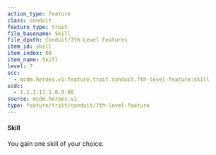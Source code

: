 ```yaml
---
action_type: feature
class: conduit
feature_type: trait
file_basename: Skill
file_dpath: Conduit/7th-Level Features
item_id: skill
item_index: 08
item_name: Skill
level: 7
scc:
  - mcdm.heroes.v1:feature.trait.conduit.7th-level-feature:skill
scdc:
  - 1.1.1:11.1.8.9:08
source: mcdm.heroes.v1
type: feature/trait/conduit/7th-level-feature
---
```


#### Skill

You gain one skill of your choice.
